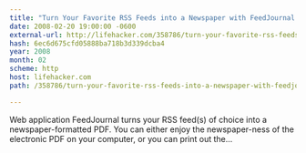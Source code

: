 ```yaml
---
title: "Turn Your Favorite RSS Feeds into a Newspaper with FeedJournal [Newsreader]"
date: 2008-02-20 19:00:00 -0600
external-url: http://lifehacker.com/358786/turn-your-favorite-rss-feeds-into-a-newspaper-with-feedjournal
hash: 6ec6d675cfd05888ba718b3d339dcba4
year: 2008
month: 02
scheme: http
host: lifehacker.com
path: /358786/turn-your-favorite-rss-feeds-into-a-newspaper-with-feedjournal

---
```


Web application FeedJournal turns your RSS feed(s) of choice into a newspaper-formatted PDF. You can either enjoy the newspaper-ness of the electronic PDF on your computer, or you can print out the...
